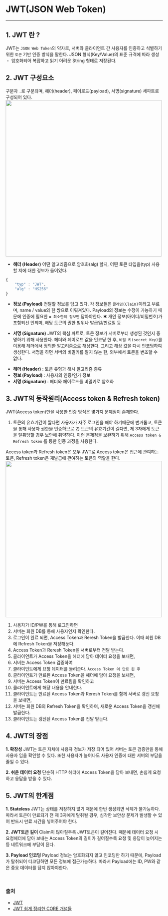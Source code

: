 # JWT(JSON Web Token) 
---

## 1. JWT 란 ?
JWT는 `JSON Web Token`의 약자로, 서버와 클라이언트 간 사용자를 인증하고 식별하기 위한 `토큰` 기반 인증 방식을 말한다.
JSON 형식(Key/Value)의 표준 규격에 따라 생성 ・ 암호화되어 복잡하고 읽기 어려운 String 형태로 저장된다.


## 2. JWT 구성요소
구분자 `.`로 구분되며, 헤더(header), 페이로드(payload), 서명(signature) 세파트로 구성되어 있다.
<img src='https://velog.velcdn.com/images/haizel/post/f583e6f7-7158-491e-b063-4a0ce0c3cb21/image.png' width='500'/>

- **헤더 (Header)**
어떤 알고리즘으로 암호화(alg) 할지, 어떤 토큰 타입을(typ) 사용할 지에 대한 정보가 들어있다.
```jsx
{
	"typ" : "JWT",
	"alg" : "HS256"
}

```
- **정보 (Payload)**
전달할 정보를 담고 있다.
각 정보들은 `클레임(Claim)`이라고 부르며,  name / value의 한 쌍으로 이뤄져있다.
Payload의 정보는 수정이 가능하기 때문에 인증에 필요한 `✱ 최소한의 정보만` 담아야한다.
✱ 개인 정보(아이디/비밀번호)가 포함되선 안되며, 해당 토큰의 권한 범위나 발급일/만료일 등

- **서명 (Signature)**
JWT의 핵심 파트로, 토큰 정보가 서버로부터 생성된 것인지 증명하기 위해 사용한다.
헤더와 페이로드 값을 인코딩 한 후, `비밀 키(secret Key)`를 이용해 헤더에서 정의한 알고리즘으로 해싱한다. 그리고 해상 값을 다시 인코딩하여 생성한다.
서명을 하면 서버의 비밀키를 알지 않는 한, 외부에서 토큰을 변조할 수 없다.

> 
- **헤더 (Header)** : 토큰 유형과 해시 알고리즘 종류
- **정보 (Payload)** : 사용자의 인증/인가 정보
- **서명 (Signature)** : 헤더와 페이로드를 비밀키로 암호화


## 3. JWT의 동작원리(Access token & Refresh token)
JWT(Access token)만을 사용한 인증 방식은 몇가지 문제점이 존재한다. 
1) 토큰의 유효기간이 짧다면 사용자가 자주 로그인을 해야 하기때문에 번거롭고, 토큰을 통해 사용자 권한을 인증하므로 2) 토큰의 유효기간이 길다면, 제 3자에게 토큰을 탈취당할 경우 보안에 취약하다.
이런 문제점을 보완하기 위해 `Access token & Refresh token` 를 통한 인증 과정을 사용한다.

Access token과 Refresh token은 모두 JWT로 Access token은 접근에 관여하는 토큰, Refresh token은 재발급에 관여하는 토큰의 역할을 한다.
<img src='https://velog.velcdn.com/images/haizel/post/b02fe0b8-d562-4d6a-a7c3-4a5e3c98d6e1/image.png' width='500'/>

1. 사용자가 ID/PW를 통해 로그인하면
2. 서버는 회원 DB를 통해 사용자인지 확인한다.
3. 로그인이 완료 되면, Access Token과 Reresh Token을 발급한다. 이때 회원 DB에 Refresh Token을 저장해둔다.
4. Access Token과 Reresh Token을 서버로부터 전달 받는다.
5. 클라이언트가 Access Token을 헤더에 담아 데이터 요청을 보내면,
6. 서버는 Access Token 검증하여
7. 클라이언트에게 요청 데이터를 돌려준다.
`Access Token 이 만료 된 후`
8. 클라이언트가 만료된 Access Token을 헤더에 담아 요청을 보내면,
9. 서버는 Access Token이 만료됨을 확인하고
10. 클라이언트에게 해당 내용을 안내한다.
11. 클라이언트는 만료된 Access Token과 Reresh Token를 함께 서버로 갱신 요청을 보내면,
12. 서버는 회원 DB의 Refresh Token을 확인하여, 새로운 Access Token을 갱신해 발급한다.
13. 클라이언트는 갱신된 Access Token를 전달 받는다.
 
## 4. JWT의 장점
**1. 확장성**
JWT는 토큰 자체에 사용자 정보가 저장 되어 있어 서버는 토큰 검증만을 통해 사용자 임을 확인할 수 있다.
또한 사용자가 늘어나도 사용자 인증에 대한 서버의 부담을 줄일 수 있다.

**2. 쉬운 데이터 요청**
단순히 HTTP 헤더에 Access Token을 담아 보내면, 손쉽게 요청하고 응답을 받을 수 있다.


## 5. JWT의 한계점
**1. Stateless**
JWT는 상태를 저장하지 않기 때문에 한번 생성되면 삭제가 불가능하다. 따라서 토큰이 만료되기 전 제 3자에게 탈취될 경우, 심각한 보안상 문제가 발생할 수 있어 반드시 만료 시간을 넣어주어야 한다.

**2. JWT토큰 길이**
Claim이 많아질주록 JWT토큰이 길어진다. 
때문에 데이터 요청 시 요청헤더에 담아 보내는 Access Token의 길이가 길어질수록 요청 및 응답이 늦어지는 등 네트워크에 부담이 된다.

**3. Payload 인코딩**
Payload 정보는 암호화되지 않고 인코딩만 하기 때문에, Payload가 탈취되어 디코딩하면 모든 정보에 접근가능하다.
따라서 Payload에는 ID, PW와 같은 중요 데이터를 담지 않아야한다.
 
<br />

### 출처
- [JWT](https://www.daleseo.com/jwt/)
- [JWT 쉽게 정리한 CORE 개념들](https://etloveguitar.tistory.com/101)